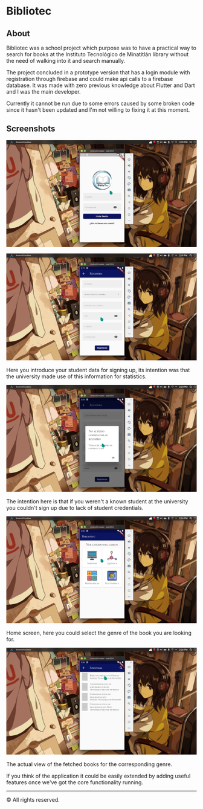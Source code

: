 # Bibliotec

## About

Bibliotec was a school project which purpose was to have a practical way to search for books at the Instituto Tecnológico de Minatitlán library without the need of walking into it and search manually.

The project concluded in a prototype version that has a login module with registration through firebase and could make api calls to a firebase database. It was made with zero previous knowledge about Flutter and Dart and I was the main developer.

Currently it cannot be run due to some errors caused by some broken code since it hasn't been updated and I'm not willing to fixing it at this moment.

## Screenshots

![Login](./screenshots/login.jpg)

![Sign up](./screenshots/sign_up.jpg)

Here you introduce your student data for signing up, its intention was that the university made use of this information for statistics.

![Sign up failed](./screenshots/sign_up_failed.jpg)

The intention here is that if you weren't a known student at the university you couldn't sign up due to lack of student credentials.

![Home](./screenshots/home.jpg)

Home screen, here you could select the genre of the book you are looking for.

![Books](./screenshots/books.jpg)

The actual view of the fetched books for the corresponding genre.

If you think of the application it could be easily extended by adding useful features once we've got the core functionality running.

---

© All rights reserved.
